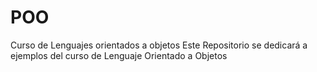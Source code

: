 # POO
Curso de Lenguajes orientados a objetos
Este Repositorio se dedicará a ejemplos del curso de Lenguaje Orientado a Objetos
